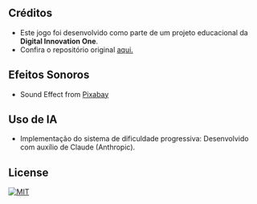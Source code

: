 ## Créditos

- Este jogo foi desenvolvido como parte de um projeto educacional da **Digital Innovation One**.  
- Confira o repositório original [aqui.](https://github.com/digitalinnovationone/jsgame-detona-ralph)

## Efeitos Sonoros
- Sound Effect from <a href="https://pixabay.com/sound-effects/?utm_source=link-attribution&utm_medium=referral&utm_campaign=music&utm_content=6008">Pixabay</a>  

## Uso de IA
- Implementação do sistema de dificuldade progressiva: Desenvolvido com auxílio de Claude (Anthropic).

## License
[![MIT](https://img.shields.io/npm/l/react)](https://github.com/Alan-oliveir/detona_ralph/blob/main/LICENSE.md)
